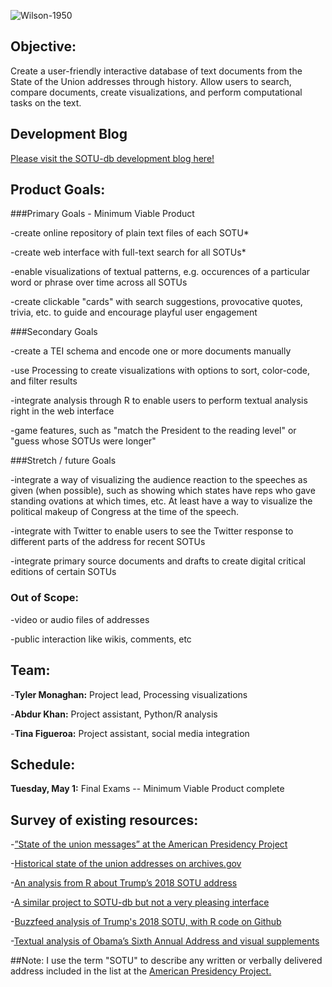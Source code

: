 ![Wilson-1950](https://upload.wikimedia.org/wikipedia/commons/thumb/7/78/Photograph_of_President_Truman_delivering_his_State_of_the_Union_address_to_a_joint_session_of_Congress._-_NARA_-_200188.jpg/593px-Photograph_of_President_Truman_delivering_his_State_of_the_Union_address_to_a_joint_session_of_Congress._-_NARA_-_200188.jpg)
## Objective:
Create a user-friendly interactive database of text documents from the State of the Union addresses through history. Allow users to search, compare documents, create visualizations, and perform computational tasks on the text.

## Development Blog
[Please visit the SOTU-db development blog here!](http://blog.sotu-db.com/) 

## Product Goals:

###Primary Goals - Minimum Viable Product

-create online repository of plain text files of each SOTU*

-create web interface with full-text search for all SOTUs*

-enable visualizations of textual patterns, e.g. occurences of a particular word or phrase over time across all SOTUs

-create clickable "cards" with search suggestions, provocative quotes, trivia, etc. to guide and encourage playful user engagement

###Secondary Goals

-create a TEI schema and encode one or more documents manually

-use Processing to create visualizations with options to sort, color-code, and filter results

-integrate analysis through R to enable users to perform textual analysis right in the web interface

-game features, such as "match the President to the reading level" or "guess whose SOTUs were longer"

###Stretch / future Goals

-integrate a way of visualizing the audience reaction to the speeches as given (when possible), such as showing which states have reps who gave standing ovations at which times, etc. At least have a way to visualize the political makeup of Congress at the time of the speech. 

-integrate with Twitter to enable users to see the Twitter response to different parts of the address for recent SOTUs

-integrate primary source documents and drafts to create digital critical editions of certain SOTUs

### Out of Scope:
-video or audio files of addresses

-public interaction like wikis, comments, etc

## Team:
-**Tyler Monaghan:** Project lead, Processing visualizations

-**Abdur Khan:** Project assistant, Python/R analysis

-**Tina Figueroa:** Project assistant, social media integration

## Schedule:
**Tuesday, May 1:** Final Exams -- Minimum Viable Product complete

## Survey of existing resources:

-[”State of the union messages” at the American Presidency Project](http://www.presidency.ucsb.edu/sou.php)

-[Historical state of the union addresses on archives.gov](https://www.archives.gov/legislative/features/sotu)

-[An analysis from R about Trump’s 2018 SOTU address](http://blog.revolutionanalytics.com/2018/01/trump-sotu.html)

-[A similar project to SOTU-db but not a very pleasing interface](http://stateoftheunion.onetwothree.net/index.shtml)

-[Buzzfeed analysis of Trump's 2018 SOTU, with R code on Github](https://buzzfeednews.github.io/2018-01-trump-state-of-the-union/)

-[Textual analysis of Obama’s Sixth Annual Address and visual supplements](http://www.digitalhumanities.org/dhq/vol/10/4/000280/000280.html)

##Note:
I use the term "SOTU" to describe any written or verbally delivered address included in the list at the [American Presidency Project.](http://www.presidency.ucsb.edu/sou.php)